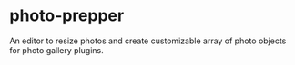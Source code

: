 # photo-prepper
An editor to resize photos and create customizable array of photo objects for photo gallery plugins.
